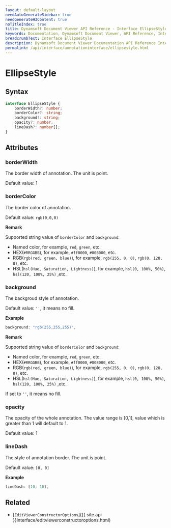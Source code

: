 ```yaml
---
layout: default-layout
needAutoGenerateSidebar: true
needGenerateH3Content: true
noTitleIndex: true
title: Dynamsoft Document Viewer API Reference - Interface EllipseStyle
keywords: Documentation, Dynamsoft Document Viewer, API Reference, Interface EllipseStyle
breadcrumbText: Interface EllipseStyle
description: Dynamsoft Document Viewer Documentation API Reference Interface EllipseStyle Page
permalink: /api/interface/annotationinterface/ellipsestyle.html
---
```


# EllipseStyle

## Syntax

```typescript
interface EllipseStyle {
    borderWidth?: number;
    borderColor?: string;
    background?: string;
    opacity?: number;
    lineDash?: number[];
}
```

## Attributes

### borderWidth

The border width of annotation. The unit is point. 

Default value: 1

### borderColor

The border color of annotation.

Default value: `rgb(0,0,0)` 

**Remark**

Supported string value of `borderColor` and `background`: 
- Named color, for example, `red`, `green`, etc.
- HEX(`#RRGGBB`), for example, `#ff0000`, `#008000`, etc.
- RGB(`rgb(red, green, blue)`), for example, `rgb(255, 0, 0)`, `rgb(0, 128, 0)`, etc.
- HSL(`hsl(Hue, Saturation, Lightness)`), for example, `hsl(0, 100%, 50%)`, `hsl(120, 100%, 25%)` ,etc.

### background

The backgroud style of annotation.

Default value: `''`, it means no fill.

**Example**

```typescript
background: "rgb(255,255,255)", 
```

**Remark**

Supported string value of `borderColor` and `background`: 
- Named color, for example, `red`, `green`, etc.
- HEX(`#RRGGBB`), for example, `#ff0000`, `#008000`, etc.
- RGB(`rgb(red, green, blue)`), for example, `rgb(255, 0, 0)`, `rgb(0, 128, 0)`, etc.
- HSL(`hsl(Hue, Saturation, Lightness)`), for example, `hsl(0, 100%, 50%)`, `hsl(120, 100%, 25%)` ,etc.

If set to `''`, it means no fill.

### opacity

The opacity of the whole annotation. The value range is [0,1], value which is greater than 1 will default to 1. 

Default value: 1

### lineDash

The style of annotation border. The unit is point.

Default value: `[0, 0]`

**Example**

```typescript
lineDash: [10, 10], 
```

## Related

- [`EditViewerConstructorOptions`]({{ site.api }}interface/editviewerconstructoroptions.html)